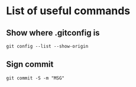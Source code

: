 # List of useful commands

## Show where .gitconfig is

`git config --list --show-origin`

## Sign commit

`git commit -S -m "MSG"`
